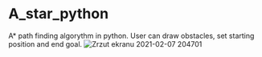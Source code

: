 # A_star_python
 A* path finding algorythm in python. User can draw obstacles, set starting position and end goal.
 ![Zrzut ekranu 2021-02-07 204701](https://user-images.githubusercontent.com/69490354/129453014-a56c1252-20fe-41cc-a3a1-2673b99cf320.png)

